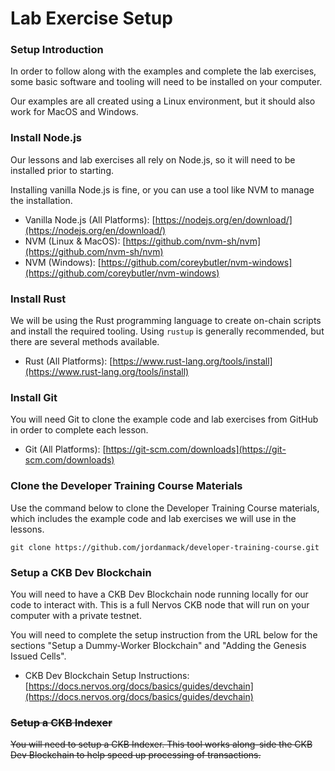 # Lab Exercise Setup

### Setup Introduction

In order to follow along with the examples and complete the lab exercises, some basic software and tooling will need to be installed on your computer.

Our examples are all created using a Linux environment, but it should also work for MacOS and Windows.

### Install Node.js

Our lessons and lab exercises all rely on Node.js, so it will need to be installed prior to starting.

Installing vanilla Node.js is fine, or you can use a tool like NVM to manage the installation.

* Vanilla Node.js \(All Platforms\): [https://nodejs.org/en/download/](https://nodejs.org/en/download/)
* NVM \(Linux & MacOS\): [https://github.com/nvm-sh/nvm](https://github.com/nvm-sh/nvm)
* NVM \(Windows\): [https://github.com/coreybutler/nvm-windows](https://github.com/coreybutler/nvm-windows) 

### Install Rust

We will be using the Rust programming language to create on-chain scripts and install the required tooling. Using `rustup` is generally recommended, but there are several methods available.

* Rust \(All Platforms\): [https://www.rust-lang.org/tools/install](https://www.rust-lang.org/tools/install)

### Install Git

You will need Git to clone the example code and lab exercises from GitHub in order to complete each lesson.

* Git \(All Platforms\): [https://git-scm.com/downloads](https://git-scm.com/downloads)

### Clone the Developer Training Course Materials

Use the command below to clone the Developer Training Course materials, which includes the example code and lab exercises we will use in the lessons.

```text
git clone https://github.com/jordanmack/developer-training-course.git
```

### Setup a CKB Dev Blockchain

You will need to have a CKB Dev Blockchain node running locally for our code to interact with. This is a full Nervos CKB node that will run on your computer with a private testnet.

You will need to complete the setup instruction from the URL below for the sections "Setup a Dummy-Worker Blockchain" and "Adding the Genesis Issued Cells".

* CKB Dev Blockchain Setup Instructions: [https://docs.nervos.org/docs/basics/guides/devchain](https://docs.nervos.org/docs/basics/guides/devchain)

### ~~Setup a CKB Indexer~~

~~You will need to setup a CKB Indexer. This tool works along-side the CKB Dev Blockchain to help speed up processing of transactions.~~

~~~~[~~https://github.com/nervosnetwork/ckb-indexer~~](https://github.com/nervosnetwork/ckb-indexer)~~~~

